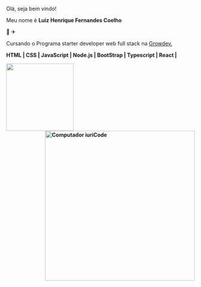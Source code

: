 <p align="left">
  Olá, seja bem vindo!
</p>

<p align="left">
  Meu nome é <b>Luiz Henrique Fernandes Coelho</b>
</p>

<p align="left">
  &#127936; &#9992;
</p>

<p align="left">
  Cursando o Programa starter developer web full stack na <a href="https://growdev.com.br" alt="Growdev">Growdev.</a>
</p>

<p align="left">
   <strong> HTML | CSS | JavaScript | Node.js | BootStrap | Typescript | React |

<div>
<a href="https://github.com/Ligueja">
<img height="180em" src="https://github-readme-stats.vercel.app/api/top-langs/?username=Ligueja&layout=compact&langs_count=7&theme=dracula"/>
</div>
  
<img src="https://raw.githubusercontent.com/MicaelliMedeiros/micaellimedeiros/master/image/computer-illustration.png" min-width="400px" max-width="400px" width="400px" align="right" alt="Computador iuriCode">
